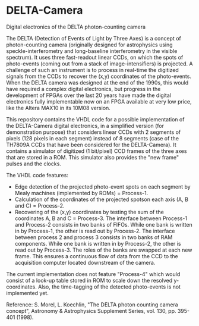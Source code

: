 # DELTA-Camera
Digital electronics of the DELTA photon-counting camera

The DELTA (Detection of Events of Light by Three Axes) is a concept of photon-counting camera (originally designed for astrophysics using speckle-interferometry and long-baseline interferometry in the visible spectrum). It uses three fast-readout linear CCDs, on which the spots of photo-events (coming out from a stack of image-intensifiers) is projected. A challenge of such an instrument is to process in real-time the digitized signals from the CCDs to recover the (x,y) coordinates of the photo-events. When the DELTA camera was designed at the end of the 1990s, this would have required a complex digital electronics, but progress in the development of FPGAs over the last 20 years have made the digital electronics fully implementable now on an FPGA available at very low price, like the Altera MAX10 in its 10M08 version.

This repository contains the VHDL code for a possible implementation of the DELTA-Camera digital electronics, in a simplified version (for demonstration purpose) that considers linear CCDs with 2 segments of pixels (128 pixels in each segment) instead of 8 segments (case of the TH7809A CCDs that have been considered for the DELTA-Camera). It contains a simulator of digitized (1 bit/pixel) CCD frames of the three axes that are stored in a ROM. This simulator also provides the "new frame" pulses and the clocks.

The VHDL code features:
* Edge detection of the projected photo-event spots on each segment by Mealy machines (implemented by ROMs) = Process-1.
* Calculation of the coordinates of the projected spotson each axis (A, B and C) = Process-2.
* Recovering of the (x,y) coordinates by testing the sum of the coordinates A, B and C = Process-3.
The interface between Process-1 and Process-2 consists in two banks of FIFOs. While one bank is written in by Process-1, the other is read out by Process-2. The interface between process 2 and process 3 consists in two banks of RAM components. While one bank is written in by Process-2, the other is read out by Process-3. The roles of the banks are swapped at each new frame. This ensures a continuous flow of data from the CCD to the acquisition computer located downstream of the camera.

The current implementation does not feature "Process-4" which would consist of a look-up table stored in ROM to scale down the resolved y-coordinates. Also, the time-tagging of the detected photo-events is not implemented yet.

Reference: S. Morel, L. Koechlin, "The DELTA photon counting camera concept", Astronomy & Astrophysics Supplement Series, vol. 130, pp. 395-401 (1998). 

